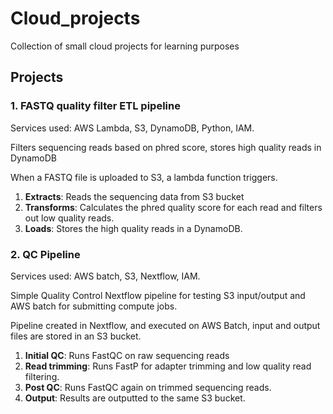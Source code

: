 # Cloud_projects
Collection of small cloud projects for learning purposes


## Projects

### 1. FASTQ quality filter ETL pipeline
Services used: AWS Lambda, S3, DynamoDB, Python, IAM.

Filters sequencing reads based on phred score, stores high quality reads in DynamoDB

When a FASTQ file is uploaded to S3, a lambda function triggers.
1. **Extracts**: Reads the sequencing data from S3 bucket
2. **Transforms**: Calculates the phred quality score for each read and filters out low quality reads.
3. **Loads**: Stores the high quality reads in a DynamoDB.

### 2. QC Pipeline
Services used: AWS batch, S3, Nextflow, IAM.

Simple Quality Control Nextflow pipeline for testing S3 input/output and AWS batch for submitting compute jobs.

Pipeline created in Nextflow, and executed on AWS Batch, input and output files are stored in an S3 bucket.
1. **Initial QC**: Runs FastQC on raw sequencing reads 
2. **Read trimming**: Runs FastP for adapter trimming and low quality read filtering.
3. **Post QC**: Runs FastQC again on trimmed sequencing reads.
4. **Output**: Results are outputted to the same S3 bucket.


